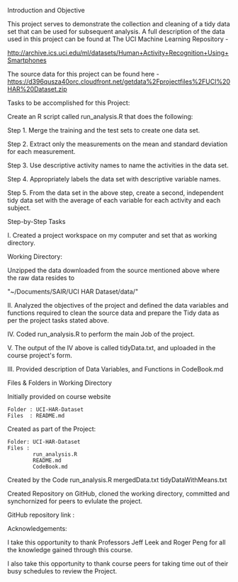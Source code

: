Introduction and Objective

This project serves to demonstrate the collection and cleaning of a tidy data set that can be used for subsequent analysis. A full description of the data used in this project can be found at The UCI Machine Learning Repository - 

http://archive.ics.uci.edu/ml/datasets/Human+Activity+Recognition+Using+Smartphones


The source data for this project can be found here -  https://d396qusza40orc.cloudfront.net/getdata%2Fprojectfiles%2FUCI%20HAR%20Dataset.zip


Tasks to be accomplished for this Project:

Create an R script called run_analysis.R that does the following:

Step 1. Merge the training and the test sets to create one data set.

Step 2. Extract only the measurements on the mean and standard deviation for each measurement.

Step 3. Use descriptive activity names to name the activities in the data set. 

Step 4. Appropriately labels the data set with descriptive variable names.

Step 5. From the data set in the above step, create a second, independent tidy data set with the average of each variable for each activity and each subject.

Step-by-Step Tasks

I. Created a project workspace on my computer and set that as working directory.

Working Directory:

Unzipped the data downloaded from the source mentioned above where the raw data resides to

 "~/Documents/SAIR/UCI HAR Dataset/data/"

II. Analyzed the objectives of the project and defined the data variables and functions required to clean the source data and prepare the Tidy data as per the  project tasks stated above.

IV. Coded run_analysis.R to perform the main Job of the project.

V. The output of the IV above is called tidyData.txt, and uploaded in the course project's form.

III. Provided description of Data Variables, and Functions in CodeBook.md

Files & Folders in Working Directory

Initially provided on course website

    Folder : UCI-HAR-Dataset
    Files  : README.md

Created as part of the Project:

    Folder: UCI-HAR-Dataset
    Files : 
            run_analysis.R
            README.md
            CodeBook.md
           
Created by the Code run_analysis.R 
            mergedData.txt
            tidyDataWithMeans.txt
            
Created Repository on GitHub, cloned the working directory, committed and synchornized for peers to evlulate the project.

GitHub repository link :

Acknowledgements: 

I take this opportunity to thank Professors Jeff Leek and Roger Peng for all the knowledge gained through this course.

I also take this opportunity to thank course peers for taking time out of their busy schedules to review the Project.